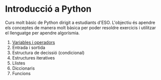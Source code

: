 # Introducció a Python

Curs molt bàsic de Python dirigit a estudiants d'ESO. L'objectiu és apendre els conceptes de manera molt bàsica per poder resoldre exercicis i utilitzar el llenguatge per apendre algorísmia.

1. [Variables i operadors](variables_i_operadors.md)
2. Entrada i sortida
3. Estructura de decissió (condicional)
4. Estructures iteratives
5. Llistes
6. Diccionaris
7. Funcions


